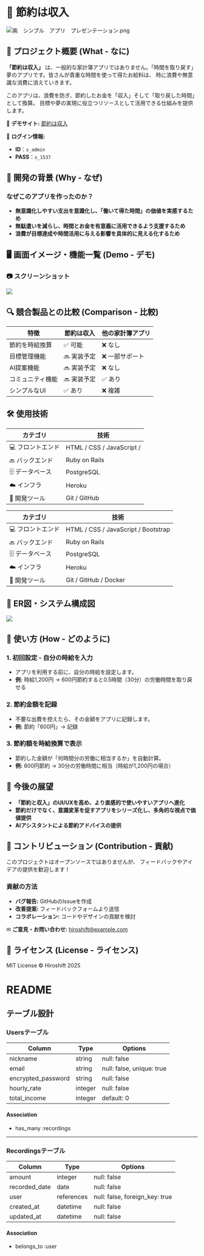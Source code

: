 # 🌱 節約は収入

![紫　シンプル　アプリ　プレゼンテーション.png](attachment:6bd81945-d632-4369-83a3-ab1511e0dd01:紫_シンプル_アプリ_プレゼンテーション.png)

## 🚀 プロジェクト概要 (What - なに)

**「節約は収入」** は、一般的な家計簿アプリではありません。「時間を取り戻す」夢のアプリです。皆さんが貴重な時間を使って得たお給料は、 時に浪費や無意識な消費に消えていきます。

このアプリは、浪費を防ぎ、節約したお金を「収入」そして「取り戻した時間」として換算。
目標や夢の実現に役立つリソースとして活用できる仕組みを提供します。

📌 **デモサイト:** [節約は収入](https://setsuyaku-income.onrender.com/)

📌 **ログイン情報:**

- **ID**：`s_admin`
- **PASS**：`s_1537`

## 🎯 開発の背景 (Why - なぜ)

### **なぜこのアプリを作ったのか？**

- **無意識化しやすい支出を意識化し、「働いて得た時間」の価値を実感するため**
- **無駄遣いを減らし、時間とお金を有意義に活用できるよう支援するため**
- **浪費が目標達成や時間活用に与える影響を具体的に見える化するため**

## 🖥️ 画面イメージ・機能一覧 (Demo - デモ)

### **📷 スクリーンショット**

![](https://your-image-url.com/dashboard.png)

## 🔍 競合製品との比較 (Comparison - 比較)

| 特徴 | 節約は収入 | 他の家計簿アプリ |
| --- | --- | --- |
| 節約を時給換算 | ✅ 可能 | ❌ なし |
| 目標管理機能 | 🔜 実装予定 | ❌ 一部サポート |
| AI提案機能 | 🔜 実装予定 | ❌ なし |
| コミュニティ機能 | 🔜 実装予定 | ✅ あり |
| シンプルなUI | ✅ あり | ❌ 複雑 |

## 🛠️ 使用技術

| カテゴリ | 技術 |
| --- | --- |
| 💻 フロントエンド | HTML / CSS / JavaScript / |
| 🔙 バックエンド | Ruby on Rails |
| 🗄️ データベース | PostgreSQL |
| ☁️ インフラ | Heroku |
| 🔧 開発ツール | Git / GitHub |

| カテゴリ | 技術 |
| --- | --- |
| 💻 フロントエンド | HTML / CSS / JavaScript / Bootstrap |
| 🔙 バックエンド | Ruby on Rails |
| 🗄️ データベース | PostgreSQL |
| ☁️ インフラ | Heroku |
| 🔧 開発ツール | Git / GitHub / Docker |

## 📜 ER図・システム構成図

![](https://chatgpt.com/mnt/data/ER.png)

## 📝 使い方 (How - どのように)

### **1. 初回設定 - 自分の時給を入力**

- アプリを利用する前に、自分の時給を設定します。
- **例:** 時給1,200円 → 600円節約すると0.5時間（30分）の労働時間を取り戻せる

### **2. 節約金額を記録**

- 不要な出費を控えたら、その金額をアプリに記録します。
- **例:** 節約「600円」→ 記録

### **3. 節約額を時給換算で表示**

- 節約した金額が「何時間分の労働に相当するか」を自動計算。
- **例:** 600円節約 → 30分の労働時間に相当（時給が1,200円の場合）

## 🔮 今後の展望

- **「節約と収入」のUI/UXを高め、より直感的で使いやすいアプリへ進化**
- **節約だけでなく、意識変革を促すアプリをシリーズ化し、多角的な視点で価値提供**
- **AIアシスタントによる節約アドバイスの提供**

## 👥 コントリビューション (Contribution - 貢献)

このプロジェクトはオープンソースではありませんが、
フィードバックやアイデアの提供を歓迎します！

### **貢献の方法**

- **バグ報告:** GitHubのIssueを作成
- **改善提案:** フィードバックフォームより送信
- **コラボレーション:** コードやデザインの貢献を検討

✉ **ご意見・お問い合わせ:** hiroshift@example.com

## 📜 ライセンス (License - ライセンス)

MIT License © Hiroshift 2025

# README

## テーブル設計

### Usersテーブル

| Column             | Type    | Options                   |
|--------------------|---------|---------------------------|
| nickname           | string  | null: false               |
| email              | string  | null: false, unique: true |
| encrypted_password | string  | null: false               |
| hourly_rate        | integer | null: false               |
| total_income       | integer | default: 0                |

#### Association
- has_many :recordings

---

### Recordingsテーブル

| Column         | Type       | Options                        |
|----------------|------------|--------------------------------|
| amount         | integer    | null: false                    |
| recorded_date  | date       | null: false                    |
| user           | references | null: false, foreign_key: true |
| created_at     | datetime   | null: false                    |
| updated_at     | datetime   | null: false                    |

#### Association
- belongs_to :user
